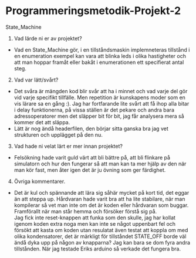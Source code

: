 # Programmeringsmetodik-Projekt-2
State_Machine 

1. Vad lärde ni er av projektet?
- Vad en State_Machine gör, i en tillståndsmaskin implemneteras tillstånd i en enumeration exempel kan vara att blinka leds i olika hastigheter och att man hoppar framåt eller bakåt i enumerationen ett specifierat antal steg. 

2. Vad var lätt/svårt? 
- Det svåra är mängden kod blir svår att ha i minnet och vad varje del gör vid varje specifikt tillfälle. Men repetition är kunskapens moder som en vis lärare sa en gång :). Jag har fortfarande lite svårt att få ihop alla bitar i delay funktionerna, på vissa ställen är det pekare och andra bara adressoperatorer men det släpper bit för bit, jag får analysera mera så kommer det att släppa.
- Lätt är nog ändå headerfilen, den börjar sitta ganska bra jag vet strukturen och upplägget på den nu.

3. Vad hade ni velat lärt er mer innan projektet?
- Felsökning hade varit guld värt att bli bättre på, att bli flinkare på simulatorn och hur den fungerar så att man kan ta mer hjälp av den när man kör fast,     men åter igen det är ju övning som ger färdighet.  

4. Övriga kommentarer.
- Det är kul och spännande att lära sig såhär mycket på kort tid, det eggar än att steppa up. 
  Hårdvaran hade varit bra att ha lite stabilare, när man kompilerar så vet man inte om det är koden eller hårdvaran som buggar. Framförallt när man står hemma   och försöker förstå sig på.  
  Jag fick inte reset-knappen att funka som den skulle, jag har kollat igenom koden extra noga men kan inte se något uppenbart fel och försökt att kasta om       koden utan resulatat även testat att koppla om med olika kondensatorer, det är märkligt för tillståndet STATE_OFF borde väl ändå dyka upp på någon av           knapparna? Jag kan bara se dom fyra andra tillstånden.
  När jag testade Eriks arduino så verkade det fungera bra. 
